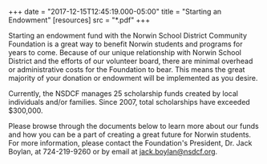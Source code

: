 +++
date = "2017-12-15T12:45:19.000-05:00"
title = "Starting an Endowment"
[resources]
  src = "*.pdf"
+++

Starting an endowment fund with the Norwin School District Community Foundation is a great way to benefit Norwin students and programs for years to come. Because of our unique relationship with Norwin School District and the efforts of our volunteer board, there are minimal overhead or administrative costs for the Foundation to bear. This means the great majority of your donation or endowment will be implemented as you desire.

Currently, the NSDCF manages 25 scholarship funds created by local individuals and/or families. Since 2007, total scholarships have exceeded $300,000.

Please browse through the documents below to learn more about our funds and how you can be a part of creating a great future for Norwin students. For more information, please contact the Foundation's President, Dr. Jack Boylan, at 724-219-9260 or by email at [jack.boylan@nsdcf.org](mailto:jack.boylan@nsdcf.org).

